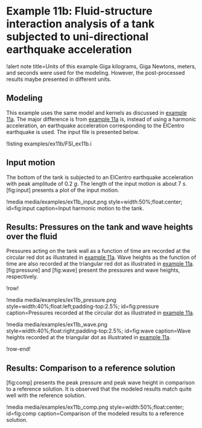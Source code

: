 # Example 11b: Fluid-structure interaction analysis of a tank subjected to uni-directional earthquake acceleration

!alert note title=Units of this example
Giga kilograms, Giga Newtons, meters, and seconds were used for the modeling. However, the
post-processed results maybe presented in different units.

## Modeling

This example uses the same model and kernels as discussed in [example 11a](examples/example11a.md).
 The major difference is from [example 11a](examples/example11a.md) is, instead of
using a harmonic acceleration, an earthquake acceleration corresponding to the
ElCentro earthquake is used. The input file is presented below.

!listing examples/ex11b/FSI_ex11b.i

## Input motion

The bottom of the tank is subjected to an ElCentro earthquake acceleration with
peak amplitude of 0.2 $g$. The length of the input motion is about 7 $s$. [fig:input] presents
 a plot of the input motion.

!media media/examples/ex11b_input.png
 style=width:50%;float:center;
 id=fig:input
 caption=Input harmonic motion to the tank.

## Results: Pressures on the tank and wave heights over the fluid

Pressures acting on the tank wall as a function of time are recorded at the circular
red dot as illustrated in [example 11a](examples/example11a.md). Wave heights as the function of time are also
recorded at the triangular red dot as illustrated in [example 11a](examples/example11a.md). [fig:pressure] and [fig:wave]
present the pressures and wave heights, respectively.

!row!

!media media/examples/ex11b_pressure.png
 style=width:40%;float:left;padding-top:2.5%;
 id=fig:pressure
 caption=Pressures recorded at the circular dot as illustrated in [example 11a](examples/example11a.md).

!media media/examples/ex11b_wave.png
 style=width:40%;float:right;padding-top:2.5%;
 id=fig:wave
 caption=Wave heights recorded at the triangular dot as illustrated in [example 11a](examples/example11a.md).

!row-end!

## Results: Comparison to a reference solution

[fig:comp] presents the peak pressure and peak wave height in comparison to a reference solution.
It is observed that the modeled results match quite well with the reference solution.

!media media/examples/ex11b_comp.png
 style=width:50%;float:center;
 id=fig:comp
 caption=Comparison of the modeled results to a reference solution.
